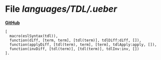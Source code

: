 # File _languages/TDL/.ueber_
**[GitHub](https://github.com/softlang/yas/blob/master/languages/TDL/.ueber)**
```
[
  macro(eslSyntax(tdl)),
  function(diff, [term, term], [tdl(term)], tdlDiff:diff, []),
  function(applyDiff, [tdl(term), term], [term], tdlApply:apply, []),
  function(invDiff, [tdl(term)], [tdl(term)], tdlInv:inv, [])
].
```

